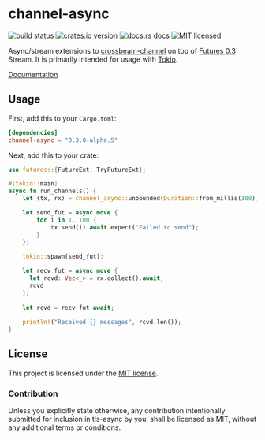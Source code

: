 # channel-async

[![build status][travis-badge]][travis-url]
[![crates.io version][crates-badge]][crates-url]
[![docs.rs docs][docs-badge]][docs-url]
[![MIT licensed][mit-badge]][mit-url]

Async/stream extensions to [crossbeam-channel](https://github.com/crossbeam-rs/crossbeam/tree/master/crossbeam-channel) on top of [Futures 0.3](https://github.com/rust-lang-nursery/futures-rs) Stream. It is primarily intended for usage with [Tokio](https://github.com/tokio-rs/tokio).

[Documentation](https://docs.rs/channel-async/latest/)

[travis-badge]: https://travis-ci.com/dbcfd/channel-async.svg?branch=master
[travis-url]: https://travis-ci.com/dbcfd/channel-async
[crates-badge]: https://img.shields.io/crates/v/channel-async.svg?style=flat-square
[crates-url]: https://crates.io/crates/channel-async
[docs-badge]: https://img.shields.io/badge/docs.rs-latest-blue.svg?style=flat-square
[docs-url]: https://docs.rs/channel-async
[mit-badge]: https://img.shields.io/badge/license-MIT-blue.svg?style=flat-square
[mit-url]: LICENSE-MIT

## Usage

First, add this to your `Cargo.toml`:

```toml
[dependencies]
channel-async = "0.3.0-alpha.5"
```

Next, add this to your crate:

```rust
use futures::{FutureExt, TryFutureExt};

#[tokio::main]
async fn run_channels() {
    let (tx, rx) = channel_async::unbounded(Duration::from_millis(100));

    let send_fut = async move {
        for i in 1..100 {
            tx.send(i).await.expect("Failed to send");
        }
    };
    
    tokio::spawn(send_fut);

    let recv_fut = async move {
      let rcvd: Vec<_> = rx.collect().await;
      rcvd
    };
    
    let rcvd = recv_fut.await;
    
    println!("Received {} messages", rcvd.len());
}
```

## License

This project is licensed under the [MIT license](./LICENSE).

### Contribution

Unless you explicitly state otherwise, any contribution intentionally submitted
for inclusion in tls-async by you, shall be licensed as MIT, without any additional
terms or conditions.
